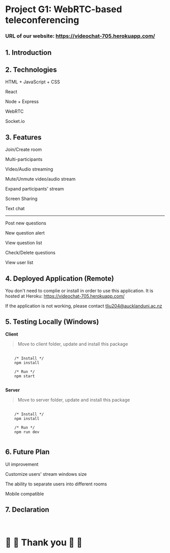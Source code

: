 # **Project G1: WebRTC-based teleconferencing** 

### **URL of our website:** https://videochat-705.herokuapp.com/

## **1. Introduction**

## **2. Technologies**
HTML + JavaScript + CSS

React

Node + Express

WebRTC

Socket.io

## **3. Features**
Join/Create room

Multi-participants

Video/Audio streaming

Mute/Unmute video/audio stream

Expand participants' stream

Screen Sharing

Text chat

-----------------

Post new questions

New question alert

View question list

Check/Delete questions

View user list

## **4. Deployed Application (Remote)**
You don't need to complie or install in order to use this application. It is hosted at Heroku: https://videochat-705.herokuapp.com/

If the application is not working, please contact tliu204@aucklanduni.ac.nz

## **5. Testing Locally (Windows)**
**Client**
> Move to client folder, update and install this package
<pre>
  <code>
    /* Install */
    npm install
    
    /* Run */
    npm start
  </code>
</pre>

**Server**
> Move to server folder, update and install this package
<pre>
  <code>
    /* Install */
    npm install
    
    /* Run */
    npm run dev
  </code>
</pre>

## **6. Future Plan**
UI improvement

Customize users' stream windows size

The ability to separate users into different rooms

Mobile compatible

## **7. Declaration**



<br>

# :sparkling_heart: :sparkling_heart:  Thank you  :sparkling_heart: :sparkling_heart: